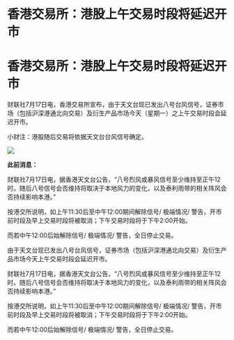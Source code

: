 # 香港交易所：港股上午交易时段将延迟开市

# 香港交易所：港股上午交易时段将延迟开市

财联社7月17日电，香港交易所宣布，由于天文台现已发出八号台风信号，证券市场（包括沪深港通北向交易）及衍生产品市场今天（星期一）之上午交易时段会延迟开市。

小财注：港股随后交易将依据天文台台风信号确定。

![](https://inews.gtimg.com/news_bt/Ov4NSRJLRow0bEHNsvsG7TcDQHfKVs0DysuS32FOHnT3UAA/1000)

**此前消息：**

财联社7月17日电，据香港天文台公告，“八号烈风或暴风信号至少维持至正午12时。随后八号信号会否维持将取决于本地风力的变化，以及泰利雨带的相关阵风会否持续影响本港。”

按港交所说明，如上午11:30后至中午12:00期间解除信号/ 极端情况/ 警告，开市前时段及早上交易时段将被取消；下午交易时段将于下午2:00开始。

而若中午12:00后始解除信号/ 极端情况/ 警告，全日停止交易。

由于天文台现已发出八号台风信号，证券市场（包括沪深港通北向交易）及衍生产品市场今天上午交易时段会延迟开市。

财联社7月17日电，据香港天文台公告，“八号烈风或暴风信号至少维持至正午12时。随后八号信号会否维持将取决于本地风力的变化，以及泰利雨带的相关阵风会否持续影响本港。”

按港交所说明，如上午11:30后至中午12:00期间解除信号/ 极端情况/ 警告，开市前时段及早上交易时段将被取消；下午交易时段将于下午2:00开始。

而若中午12:00后始解除信号/ 极端情况/ 警告，全日停止交易。

